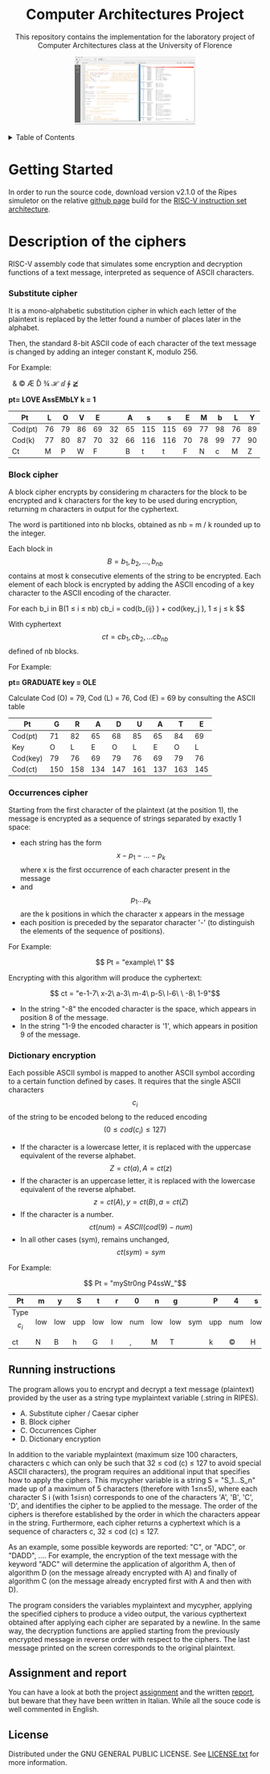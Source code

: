 <br />
<div align="center">
  <h1>Computer Architectures Project</h1>
  <p>
    This repository contains the implementation for the laboratory project of Computer Architectures class at the University of Florence
  </p>
  <p align="center">
    <img src="resources/images/animation.gif" />
</p>
</div>

<details>
  <summary>Table of Contents</summary>
  <ol>
    <li>
      <a href="#getting-started">Getting Started</a>
    </li>
    <li>
      <a href="#Description-of-the-ciphers">Description of the ciphers</a>
      <ul>
        <li><a href="#substitute-cipher">Substitute cipher</a></li>
        <li><a href="#block-cipher">Block cipher</a></li>
        <li><a href="#occurrences-cipher">Occurrences cipher</a></li>
        <li><a href="#dictionary-encryption">Dictionary encryption</a></li>
      </ul>
    </li>
    <li><a href="#running-instructions">Running instructions</a></li>
    <li><a href="#assignment-and-report">Assignment and report</a></li>
    <li><a href="#license">License</a></li>
  </ol>
</details>

# Getting Started

In order to run the source code, download version v2.1.0 of the Ripes simuletor on the relative [github page](https://github.com/mortbopet/Ripes/releases/tag/v2.1.0) build for the [RISC-V instruction set architecture](https://riscv.org/wp-content/uploads/2017/05/riscv-spec-v2.2.pdf).

# Description of the ciphers

RISC-V assembly code that simulates some encryption and decryption functions of a text message, interpreted as sequence of ASCII characters.

### Substitute cipher

It is a mono-alphabetic substitution cipher in which each letter of the plaintext is replaced by the letter found a number of places later in the alphabet.

Then, the standard 8-bit ASCII code of each character of the text message is changed by adding an integer constant K, modulo 256.

For Example:

&nbsp; &amp; &copy; &AElig; &Dcaron;
&frac34; &HilbertSpace; &DifferentialD;
&ClockwiseContourIntegral; &ngE;

**pt= LOVE AssEMbLY  k = 1**

|Pt|L|O|V|E| |A|s|s|E|M|b|L|Y|
|--|-|-|-|-|-|-|-|-|-|-|-|-|-|
|Cod(pt)|76|79|86|69|32|65|115|115|69|77|98|76|89|
|Cod(k)|77|80|87|70|32|66|116|116|70|78|99|77|90|
|Ct|M|P|W|F| |B|t|t|F|N|c|M|Z|

### Block cipher

A block cipher encrypts by considering m characters for the block to be encrypted and k characters for the key to be used during encryption, returning m  characters in output for the cyphertext.

The word is partitioned into nb blocks, obtained as nb = m / k rounded up to the integer.

Each block in $$B = {b_1, b_2,...,b_{nb}}$$ contains at most k consecutive elements of the string to be encrypted. Each element of each block is encrypted by adding the ASCII encoding of a key character to the ASCII encoding of the character.

For each b_i in B(1 ≤ i ≤ nb) cb_i = cod(b_{ij} ) + cod(key_j ), 1 ≤ j ≤ k $$

With cyphertext
 $$ ct = {cb_1, cb_2, ... cb_{nb}}$$ 
defined of nb blocks.

For Example:

**pt= GRADUATE  key = OLE**

Calculate Cod (O) = 79, Cod (L) = 76, Cod (E) = 69 by consulting the ASCII table

|Pt|G|R|A|D|U|A|T|E|
|--|-|-|-|-|-|-|-|-|
|Cod(pt)|71|82|65|68|85|65|84|69|
|Key|O|L|E|O|L|E|O|L|
|Cod(key)|79|76|69|79|76|69|79|76|
|Cod(ct)|150|158|134|147|161|137|163|145


### Occurrences cipher

Starting from the first character of the plaintext (at the position
1), the message is encrypted as a sequence of strings separated by exactly 1 space:

* each string has the form $$x-p_1 -...-p_k$$ where x is the first occurrence of each character present in the message
* and $$p_1 ... p_k$$ are the k positions in which the character x appears in the message
* each position is preceded by the separator character '-' (to distinguish the elements of the sequence of positions).

For Example:

$$ Pt = "example\ 1" $$

Encrypting with this algorithm will produce the cyphertext:

$$ ct = "e-1-7\ x-2\ a-3\ m-4\ p-5\ l-6\ \ -8\ 1-9"$$

* In the string "-8" the encoded character is the space, which appears in position 8 of the message.
* In the string "1-9 the encoded character is '1', which appears in position 9 of the message.


### Dictionary encryption

Each possible ASCII symbol is mapped to another ASCII symbol according to a certain function defined by cases. It requires that the single ASCII characters $$c_i$$ of the string to be encoded belong to the reduced encoding $$ (0 ≤ cod (c_i) ≤ 127)$$

* If the character is a lowercase letter, it is replaced with the uppercase equivalent of the reverse alphabet. $$ Z = ct (a), A = ct (z) $$
* If the character is an uppercase letter, it is replaced with the lowercase equivalent of the reverse alphabet. $$ z = ct (A), y = ct (B), a = ct (Z) $$
* If the character is a number.
$$ ct (num) = ASCII (cod (9) - num) $$
* In all other cases (sym), remains unchanged,  $$ ct (sym) = sym $$


For Example:

$$ Pt = "myStr0ng P4ssW_"$$

Pt|m|y|S|t|r|0|n|g| |P|4|s|s|W|_|
----|-|-|-|-|-|-|-|-|-|-|-|-|-|-|-|
Type$$c_i$$| low| low| upp| low| low| num| low| low| sym| upp| num| low| low| upp|sym|
ct|N|B|h|G|I|‚|M|T| |k|©|H|H|d|_|


## Running instructions

The program allows you to encrypt and decrypt a text message (plaintext) provided by the user as a string type myplaintext variable (.string in RIPES).

* A. Substitute cipher / Caesar cipher
* B. Block cipher
* C. Occurrences Cipher
* D. Dictionary encryption

In addition to the variable myplaintext (maximum size 100 characters, characters c which can only be such that 32 ≤ cod (c) ≤ 127 to avoid special ASCII characters), the program requires an additional input that specifies how to apply the ciphers. This mycypher variable is a string S = "S_1...S_n" made up of a maximum of 5 characters (therefore with 1≤n≤5), where each character S i (with 1≤i≤n) corresponds to one of the characters 'A', 'B', 'C', 'D', and identifies the cipher to be applied to the message. The order of the ciphers is therefore established by the order in which the characters appear in the string. Furthermore, each cipher returns a cyphertext which is a sequence of characters c, 32 ≤ cod (c) ≤ 127.

As an example, some possible keywords are reported: "C", or "ADC", or "DADD", .... For example, the encryption of the text message with the keyword "ADC" will determine the application of algorithm A, then of algorithm D (on the message already encrypted with A) and finally of algorithm C (on the message already encrypted first with A and then with D).

The program considers the variables myplaintext and mycypher, applying the specified ciphers to produce a video output, the various cypthertext obtained after applying each cipher are separated by a newline. In the same way, the decryption functions are applied starting from the previously encrypted message in reverse order with respect to the ciphers. The last message printed on the screen corresponds to the original plaintext.

## Assignment and report

You can have a look at both the project [assignment](doc/Project_Assignment_aa_19-20.pdf) and the written [report](doc/Report.pdf), but beware that they have been written in Italian.
While all the souce code is well commented in English.

## License

Distributed under the GNU GENERAL PUBLIC LICENSE.  See [LICENSE.txt](LICENSE) for more information.
